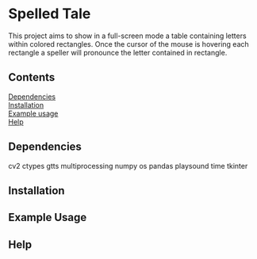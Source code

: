 Spelled Tale
====

This project aims to show in a full-screen mode a table containing letters within colored rectangles.
Once the cursor of the mouse is hovering each rectangle a speller will pronounce the letter contained in rectangle.

## Contents

[Dependencies](#dependencies)  
[Installation](#installation)  
[Example usage](#example-usage)  
[Help](#help)

## Dependencies
cv2 
ctypes
gtts
multiprocessing
numpy
os
pandas
playsound
time 
tkinter


## Installation


## Example Usage


## Help


